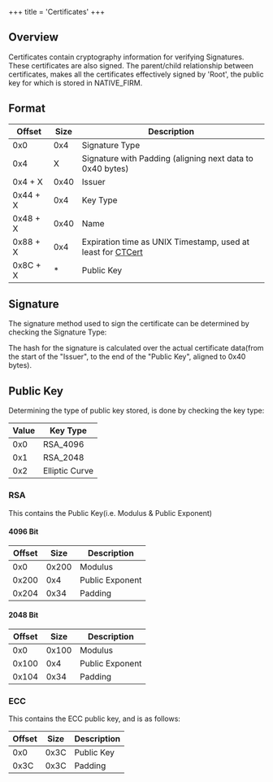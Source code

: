 +++
title = 'Certificates'
+++

## Overview

Certificates contain cryptography information for verifying Signatures.
These certificates are also signed. The parent/child relationship
between certificates, makes all the certificates effectively signed by
'Root', the public key for which is stored in NATIVE_FIRM.

## Format

| Offset   | Size | Description                                                                      |
|----------|------|----------------------------------------------------------------------------------|
| 0x0      | 0x4  | Signature Type                                                                   |
| 0x4      | X    | Signature with Padding (aligning next data to 0x40 bytes)                        |
| 0x4 + X  | 0x40 | Issuer                                                                           |
| 0x44 + X | 0x4  | Key Type                                                                         |
| 0x48 + X | 0x40 | Name                                                                             |
| 0x88 + X | 0x4  | Expiration time as UNIX Timestamp, used at least for [CTCert](CTCert "wikilink") |
| 0x8C + X | \*   | Public Key                                                                       |

## Signature

The signature method used to sign the certificate can be determined by
checking the Signature Type:

The hash for the signature is calculated over the actual certificate
data(from the start of the "Issuer", to the end of the "Public Key",
aligned to 0x40 bytes).

## Public Key

Determining the type of public key stored, is done by checking the key
type:

| Value | Key Type       |
|-------|----------------|
| 0x0   | RSA_4096       |
| 0x1   | RSA_2048       |
| 0x2   | Elliptic Curve |

### RSA

This contains the Public Key(i.e. Modulus & Public Exponent)

#### 4096 Bit

| Offset | Size  | Description     |
|--------|-------|-----------------|
| 0x0    | 0x200 | Modulus         |
| 0x200  | 0x4   | Public Exponent |
| 0x204  | 0x34  | Padding         |

#### 2048 Bit

| Offset | Size  | Description     |
|--------|-------|-----------------|
| 0x0    | 0x100 | Modulus         |
| 0x100  | 0x4   | Public Exponent |
| 0x104  | 0x34  | Padding         |

### ECC

This contains the ECC public key, and is as follows:

| Offset | Size | Description |
|--------|------|-------------|
| 0x0    | 0x3C | Public Key  |
| 0x3C   | 0x3C | Padding     |
